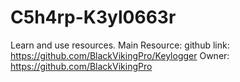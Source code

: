 # C5h4rp-K3yl0663r
Learn and use resources.
Main Resource: github link: https://github.com/BlackVikingPro/Keylogger
Owner: https://github.com/BlackVikingPro
